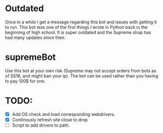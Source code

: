 # Outdated
Once in a while I get a message regarding this bot and issues with getting it to run. This bot was one of the first things I wrote in Python back in the beginning of high school. It is super outdated and the Supreme shop has had many updates since then.  

# supremeBot
Use this bot at your own risk (Supreme may not accept orders from bots as of SS18, and might ban your ip). 
The bot can be used rather than you having to pay 100$ for one.

# TODO:
- [x] Add OS check and load corresponding webdrivers.
- [x] Continously refresh site close to drop
- [ ] Script to add drivers to path.
